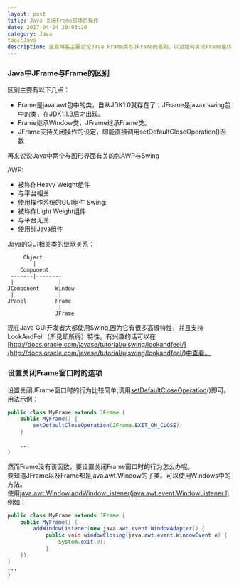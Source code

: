 ```yaml
---
layout: post
title: Java 关闭Frame窗体的操作
date: 2017-04-24 20:03:20
category: Java
tags:Java
description: 这篇博客主要讨论Java Frame类与JFrame的差别，以及如何关闭Frame窗体。
---
```


### Java中JFrame与Frame的区别

区别主要有以下几点：
+ Frame是java.awt包中的类，自从JDK1.0就存在了；JFrame是javax.swing包中的类，在JDK1.1.3后才出现。
+ Frame继承Window类，JFrame继承Frame类。
+ JFrame支持关闭操作的设定，即能直接调用setDefaultCloseOperation()函数

再来说说Java中两个与图形界面有关的包AWP与Swing

AWP:
- 被称作Heavy Weight组件
- 与平台相关
- 使用操作系统的GUI组件
Swing:
- 被称作Light Weight组件
- 与平台无关
- 使用纯Java组件

Java的GUI相关类的继承关系：

```
     Object
        |
    Component
 -------|--------
 |              |
JComponent     Window
 |              |
JPanel         Frame
                |
               JFrame
```
现在Java GUI开发者大都使用Swing,因为它有很多高级特性，并且支持LookAndFell（所见即所得）特性。有兴趣的话可以在[http://docs.oracle.com/javase/tutorial/uiswing/lookandfeel/](http://docs.oracle.com/javase/tutorial/uiswing/lookandfeel/)中查看。

### 设置关闭Frame窗口时的选项

设置关闭JFrame窗口时的行为比较简单,调用[setDefaultCloseOperation()](https://docs.oracle.com/javase/7/docs/api/javax/swing/JFrame.html#setDefaultCloseOperation(int))即可。    
用法示例：

```java
public class MyFrame extends JFrame {
    public MyFrame() {
        setDefaultCloseOperation(JFrame.EXIT_ON_CLOSE);
    }
    
    ...
}
```

然而Frame没有该函数，要设置关闭Frame窗口时的行为怎么办呢。    
要知道JFrame以及Frame都是java.awt.Window的子类。可以使用Windows中的方法。   
使用[java.awt.Window.addWindowListener(java.awt.event.WindowListener l)](https://docs.oracle.com/javase/7/docs/api/index.html?javax/swing/JFrame.html)例如：
```java
public class MyFrame extends JFrame {
    public MyFrame() {
        addWindowListener(new java.awt.event.WindowAdapter() {
            public void windowClosing(java.awt.event.WindowEvent e) {
                System.exit(0);
            }
    });
} 
...
}
```
